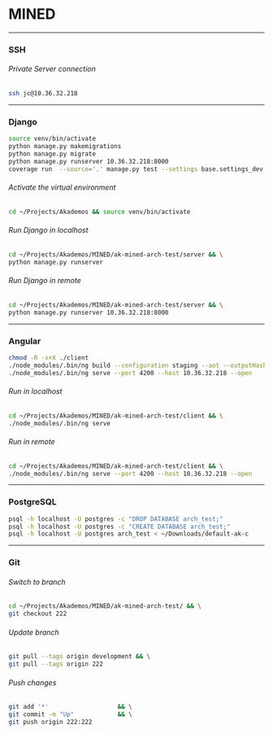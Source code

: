 # MINED

---

### SSH
###### Private Server connection

```bash
ssh jc@10.36.32.218
```

---

### Django

```bash
source venv/bin/activate
python manage.py makemigrations
python manage.py migrate
python manage.py runserver 10.36.32.218:8000
coverage run  --source='.' manage.py test --settings base.settings_dev --failfast --verbosity=2
```


###### Activate the virtual environment
```bash
cd ~/Projects/Akademos && source venv/bin/activate
```

###### Run Django in localhost
```bash
cd ~/Projects/Akademos/MINED/ak-mined-arch-test/server && \
python manage.py runserver
```

###### Run Django in remote
```bash
cd ~/Projects/Akademos/MINED/ak-mined-arch-test/server && \
python manage.py runserver 10.36.32.218:8000
```

---

### Angular

```bash
chmod -R -x+X ./client
./node_modules/.bin/ng build --configuration staging --aot --outputHashing=all
./node_modules/.bin/ng serve --port 4200 --host 10.36.32.218 --open
```
###### Run in localhost
```bash
cd ~/Projects/Akademos/MINED/ak-mined-arch-test/client && \
./node_modules/.bin/ng serve
```

###### Run in remote
```bash
cd ~/Projects/Akademos/MINED/ak-mined-arch-test/client && \
./node_modules/.bin/ng serve --port 4200 --host 10.36.32.218 --open
```

---

### PostgreSQL

```bash
psql -h localhost -U postgres -c "DROP DATABASE arch_test;"
psql -h localhost -U postgres -c "CREATE DATABASE arch_test;"
psql -h localhost -U postgres arch_test < ~/Downloads/default-ak-c
```

---

### Git

###### Switch to branch
```bash
cd ~/Projects/Akademos/MINED/ak-mined-arch-test/ && \
git checkout 222  
```

###### Update branch
```bash
git pull --tags origin development && \
git pull --tags origin 222
```

###### Push changes

```bash
git add '*'                   && \
git commit -m "Up"            && \
git push origin 222:222
```

